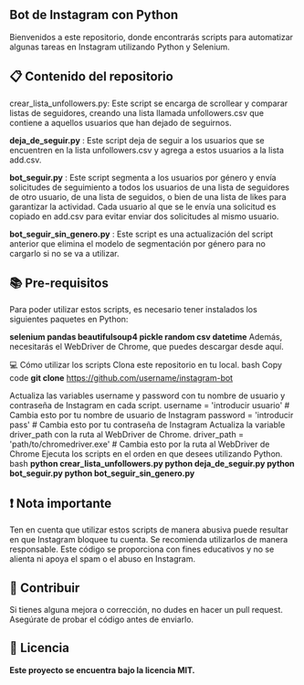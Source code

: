 ## **Bot de Instagram con Python**
 <a href="<a href='https://postimg.cc/xNJ3Rg0n' target='_blank'><img src='https://i.postimg.cc/xNJ3Rg0n/Twitter-Logo-Facebook-Logo-Instagram-Logo-Instagram-PNG-Image-With-Transparent-Background-png-Free.png' border='0' alt='Twitter-Logo-Facebook-Logo-Instagram-Logo-Instagram-PNG-Image-With-Transparent-Background-png-Free'/></a>" alt="1000-F-544478276-WCF6vjk-GI7l7-NMMMNUIgw0-IIPpddb-CDy" border="0"></a>
</p>
Bienvenidos a este repositorio, donde encontrarás scripts para automatizar algunas tareas en Instagram utilizando Python y Selenium.

## 📋 **Contenido del repositorio**
crear_lista_unfollowers.py: Este script se encarga de scrollear y comparar listas de seguidores, creando una lista llamada unfollowers.csv que contiene a aquellos usuarios que han dejado de seguirnos.

**deja_de_seguir.py** : Este script deja de seguir a los usuarios que se encuentren en la lista unfollowers.csv y agrega a estos usuarios a la lista add.csv.

**bot_seguir.py** : Este script segmenta a los usuarios por género y envía solicitudes de seguimiento a todos los usuarios de una lista de seguidores de otro usuario, de una lista de seguidos, o bien de una lista de likes para garantizar la actividad. Cada usuario al que se le envía una solicitud es copiado en add.csv para evitar enviar dos solicitudes al mismo usuario.

**bot_seguir_sin_genero.py** : Este script es una actualización del script anterior que elimina el modelo de segmentación por género para no cargarlo si no se va a utilizar.

## 📚 **Pre-requisitos**
Para poder utilizar estos scripts, es necesario tener instalados los siguientes paquetes en Python:

 **selenium
pandas
beautifulsoup4
pickle
random
csv
datetime**
Además, necesitarás el WebDriver de Chrome, que puedes descargar desde aquí.

💻 Cómo utilizar los scripts
Clona este repositorio en tu local.
bash
Copy code
**git clone** https://github.com/username/instagram-bot

Actualiza las variables username y password con tu nombre de usuario y contraseña de Instagram en cada script.
username = 'introducir usuario'  # Cambia esto por tu nombre de usuario de Instagram
password = 'introducir pass'  # Cambia esto por tu contraseña de Instagram
Actualiza la variable driver_path con la ruta al WebDriver de Chrome.
driver_path = 'path/to/chromedriver.exe'  # Cambia esto por la ruta al WebDriver de Chrome
Ejecuta los scripts en el orden en que desees utilizando Python.
bash
**python crear_lista_unfollowers.py
python deja_de_seguir.py
python bot_seguir.py
python bot_seguir_sin_genero.py**
## ❗ **Nota importante**
Ten en cuenta que utilizar estos scripts de manera abusiva puede resultar en que Instagram bloquee tu cuenta. Se recomienda utilizarlos de manera responsable. Este código se proporciona con fines educativos y no se alienta ni apoya el spam o el abuso en Instagram.

## 🎯 **Contribuir**
Si tienes alguna mejora o corrección, no dudes en hacer un pull request. Asegúrate de probar el código antes de enviarlo.

## **📜 Licencia**
**Este proyecto se encuentra bajo la licencia MIT.**
